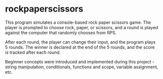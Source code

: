 # rockpaperscissors

This program simulates a console-based rock paper scissors game. The player is prompted to choose rock, paper, or scissors, and a round is played against the computer that randomly chooses from RPS.

After each round, the player can change their input, and the program plays 5 rounds. The winner is declared at the end of the 5 rounds, and the score is tracked after each round.

Beginner concepts were introduced and implemented during this project - string manipulation, conditionals, functions and scope, variable assignment, etc.